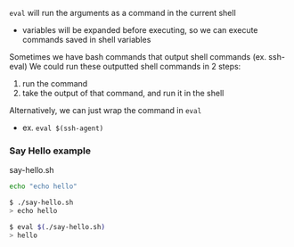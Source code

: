 
`eval` will run the arguments as a command in the current shell
- variables will be expanded before executing, so we can execute commands saved in shell variables

Sometimes we have bash commands that output shell commands (ex. ssh-eval)
We could run these outputted shell commands in 2 steps:
1. run the command
2. take the output of that command, and run it in the shell

Alternatively, we can just wrap the command in `eval`
- ex. `eval $(ssh-agent)`

### Say Hello example
say-hello.sh
```sh
echo "echo hello"
```

```sh
$ ./say-hello.sh
> echo hello

$ eval $(./say-hello.sh)
> hello
```
